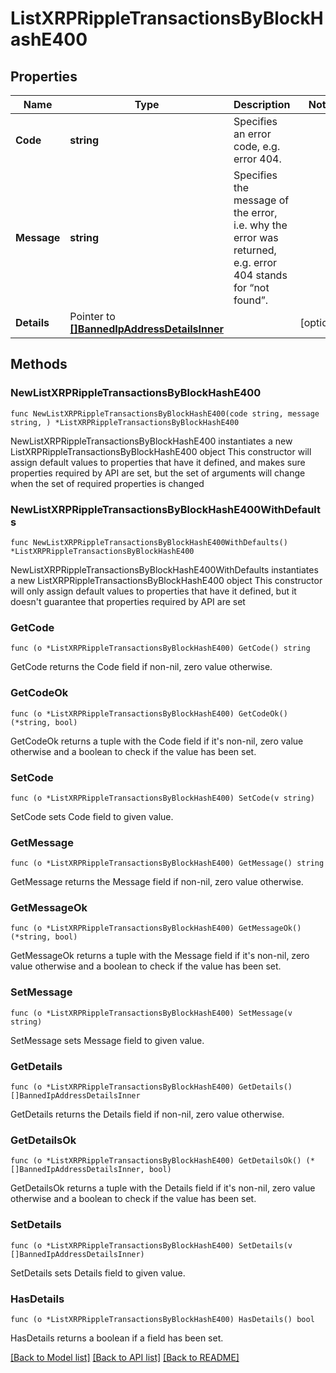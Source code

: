 # ListXRPRippleTransactionsByBlockHashE400

## Properties

Name | Type | Description | Notes
------------ | ------------- | ------------- | -------------
**Code** | **string** | Specifies an error code, e.g. error 404. | 
**Message** | **string** | Specifies the message of the error, i.e. why the error was returned, e.g. error 404 stands for “not found”. | 
**Details** | Pointer to [**[]BannedIpAddressDetailsInner**](BannedIpAddressDetailsInner.md) |  | [optional] 

## Methods

### NewListXRPRippleTransactionsByBlockHashE400

`func NewListXRPRippleTransactionsByBlockHashE400(code string, message string, ) *ListXRPRippleTransactionsByBlockHashE400`

NewListXRPRippleTransactionsByBlockHashE400 instantiates a new ListXRPRippleTransactionsByBlockHashE400 object
This constructor will assign default values to properties that have it defined,
and makes sure properties required by API are set, but the set of arguments
will change when the set of required properties is changed

### NewListXRPRippleTransactionsByBlockHashE400WithDefaults

`func NewListXRPRippleTransactionsByBlockHashE400WithDefaults() *ListXRPRippleTransactionsByBlockHashE400`

NewListXRPRippleTransactionsByBlockHashE400WithDefaults instantiates a new ListXRPRippleTransactionsByBlockHashE400 object
This constructor will only assign default values to properties that have it defined,
but it doesn't guarantee that properties required by API are set

### GetCode

`func (o *ListXRPRippleTransactionsByBlockHashE400) GetCode() string`

GetCode returns the Code field if non-nil, zero value otherwise.

### GetCodeOk

`func (o *ListXRPRippleTransactionsByBlockHashE400) GetCodeOk() (*string, bool)`

GetCodeOk returns a tuple with the Code field if it's non-nil, zero value otherwise
and a boolean to check if the value has been set.

### SetCode

`func (o *ListXRPRippleTransactionsByBlockHashE400) SetCode(v string)`

SetCode sets Code field to given value.


### GetMessage

`func (o *ListXRPRippleTransactionsByBlockHashE400) GetMessage() string`

GetMessage returns the Message field if non-nil, zero value otherwise.

### GetMessageOk

`func (o *ListXRPRippleTransactionsByBlockHashE400) GetMessageOk() (*string, bool)`

GetMessageOk returns a tuple with the Message field if it's non-nil, zero value otherwise
and a boolean to check if the value has been set.

### SetMessage

`func (o *ListXRPRippleTransactionsByBlockHashE400) SetMessage(v string)`

SetMessage sets Message field to given value.


### GetDetails

`func (o *ListXRPRippleTransactionsByBlockHashE400) GetDetails() []BannedIpAddressDetailsInner`

GetDetails returns the Details field if non-nil, zero value otherwise.

### GetDetailsOk

`func (o *ListXRPRippleTransactionsByBlockHashE400) GetDetailsOk() (*[]BannedIpAddressDetailsInner, bool)`

GetDetailsOk returns a tuple with the Details field if it's non-nil, zero value otherwise
and a boolean to check if the value has been set.

### SetDetails

`func (o *ListXRPRippleTransactionsByBlockHashE400) SetDetails(v []BannedIpAddressDetailsInner)`

SetDetails sets Details field to given value.

### HasDetails

`func (o *ListXRPRippleTransactionsByBlockHashE400) HasDetails() bool`

HasDetails returns a boolean if a field has been set.


[[Back to Model list]](../README.md#documentation-for-models) [[Back to API list]](../README.md#documentation-for-api-endpoints) [[Back to README]](../README.md)


